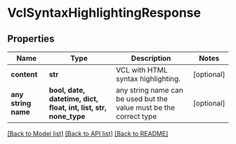 # VclSyntaxHighlightingResponse


## Properties
Name | Type | Description | Notes
------------ | ------------- | ------------- | -------------
**content** | **str** | VCL with HTML syntax highlighting. | [optional] 
**any string name** | **bool, date, datetime, dict, float, int, list, str, none_type** | any string name can be used but the value must be the correct type | [optional]

[[Back to Model list]](../README.md#documentation-for-models) [[Back to API list]](../README.md#documentation-for-api-endpoints) [[Back to README]](../README.md)


